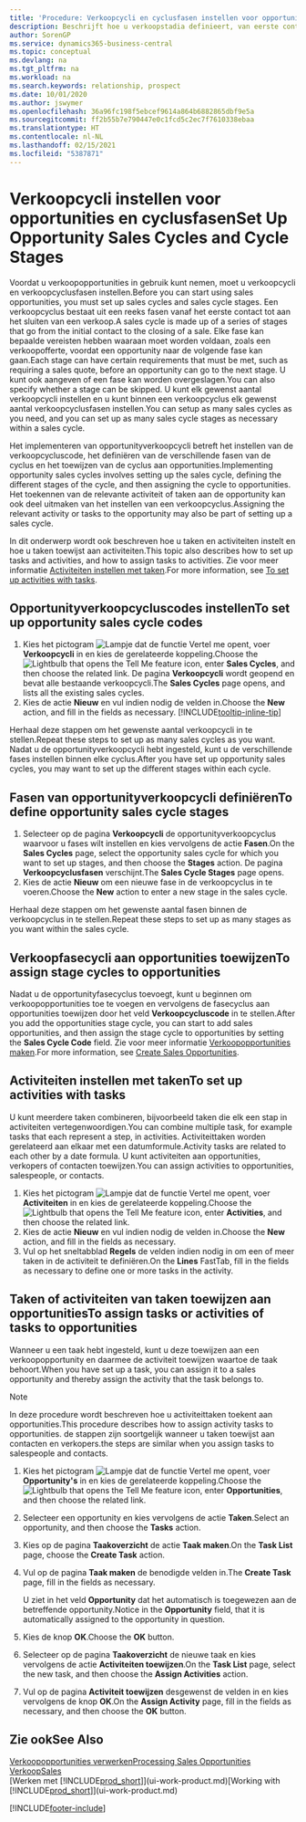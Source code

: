 ```yaml
---
title: 'Procedure: Verkoopcycli en cyclusfasen instellen voor opportunities| Microsoft Docs'
description: Beschrijft hoe u verkoopstadia definieert, van eerste contact tot sluiten, om een verkoopcyclus te maken en toe te wijzen aan opportunities in Business Central.
author: SorenGP
ms.service: dynamics365-business-central
ms.topic: conceptual
ms.devlang: na
ms.tgt_pltfrm: na
ms.workload: na
ms.search.keywords: relationship, prospect
ms.date: 10/01/2020
ms.author: jswymer
ms.openlocfilehash: 36a96fc198f5ebcef9614a864b6882865dbf9e5a
ms.sourcegitcommit: ff2b55b7e790447e0c1fcd5c2ec7f7610338ebaa
ms.translationtype: HT
ms.contentlocale: nl-NL
ms.lasthandoff: 02/15/2021
ms.locfileid: "5387871"
---
```

# <a name="set-up-opportunity-sales-cycles-and-cycle-stages"></a><span data-ttu-id="c9ac8-103">Verkoopcycli instellen voor opportunities en cyclusfasen</span><span class="sxs-lookup"><span data-stu-id="c9ac8-103">Set Up Opportunity Sales Cycles and Cycle Stages</span></span>
<span data-ttu-id="c9ac8-104">Voordat u verkoopopportunities in gebruik kunt nemen, moet u verkoopcycli en verkoopcyclusfasen instellen.</span><span class="sxs-lookup"><span data-stu-id="c9ac8-104">Before you can start using sales opportunities, you must set up sales cycles and sales cycle stages.</span></span> <span data-ttu-id="c9ac8-105">Een verkoopcyclus bestaat uit een reeks fasen vanaf het eerste contact tot aan het sluiten van een verkoop.</span><span class="sxs-lookup"><span data-stu-id="c9ac8-105">A sales cycle is made up of a series of stages that go from the initial contact to the closing of a sale.</span></span> <span data-ttu-id="c9ac8-106">Elke fase kan bepaalde vereisten hebben waaraan moet worden voldaan, zoals een verkoopofferte, voordat een opportunity naar de volgende fase kan gaan.</span><span class="sxs-lookup"><span data-stu-id="c9ac8-106">Each stage can have certain requirements that must be met, such as requiring a sales quote, before an opportunity can go to the next stage.</span></span> <span data-ttu-id="c9ac8-107">U kunt ook aangeven of een fase kan worden overgeslagen.</span><span class="sxs-lookup"><span data-stu-id="c9ac8-107">You can also specify whether a stage can be skipped.</span></span> <span data-ttu-id="c9ac8-108">U kunt elk gewenst aantal verkoopcycli instellen en u kunt binnen een verkoopcyclus elk gewenst aantal verkoopcyclusfasen instellen.</span><span class="sxs-lookup"><span data-stu-id="c9ac8-108">You can setup as many sales cycles as you need, and you can set up as many sales cycle stages as necessary within a sales cycle.</span></span>

<span data-ttu-id="c9ac8-109">Het implementeren van opportunityverkoopcycli betreft het instellen van de verkoopcycluscode, het definiëren van de verschillende fasen van de cyclus en het toewijzen van de cyclus aan opportunities.</span><span class="sxs-lookup"><span data-stu-id="c9ac8-109">Implementing opportunity sales cycles involves setting up the sales cycle, defining the different stages of the cycle, and then assigning the cycle to opportunities.</span></span> <span data-ttu-id="c9ac8-110">Het toekennen van de relevante activiteit of taken aan de opportunity kan ook deel uitmaken van het instellen van een verkoopcyclus.</span><span class="sxs-lookup"><span data-stu-id="c9ac8-110">Assigning the relevant activity or tasks to the opportunity may also be part of setting up a sales cycle.</span></span>

<span data-ttu-id="c9ac8-111">In dit onderwerp wordt ook beschreven hoe u taken en activiteiten instelt en hoe u taken toewijst aan activiteiten.</span><span class="sxs-lookup"><span data-stu-id="c9ac8-111">This topic also describes how to set up tasks and activities, and how to assign tasks to activities.</span></span> <span data-ttu-id="c9ac8-112">Zie voor meer informatie [Activiteiten instellen met taken](marketing-how-setup-opportunity-sales-cycles-stages.md#to-set-up-activities-with-tasks).</span><span class="sxs-lookup"><span data-stu-id="c9ac8-112">For more information, see [To set up activities with tasks](marketing-how-setup-opportunity-sales-cycles-stages.md#to-set-up-activities-with-tasks).</span></span>

## <a name="to-set-up-opportunity-sales-cycle-codes"></a><span data-ttu-id="c9ac8-113">Opportunityverkoopcycluscodes instellen</span><span class="sxs-lookup"><span data-stu-id="c9ac8-113">To set up opportunity sales cycle codes</span></span>
1. <span data-ttu-id="c9ac8-114">Kies het pictogram ![Lampje dat de functie Vertel me opent](media/ui-search/search_small.png "Vertel me wat u wilt doen"), voer **Verkoopcycli** in en kies de gerelateerde koppeling.</span><span class="sxs-lookup"><span data-stu-id="c9ac8-114">Choose the ![Lightbulb that opens the Tell Me feature](media/ui-search/search_small.png "Tell me what you want to do") icon, enter **Sales Cycles**, and then choose the related link.</span></span> <span data-ttu-id="c9ac8-115">De pagina **Verkoopcycli** wordt geopend en bevat alle bestaande verkoopcycli.</span><span class="sxs-lookup"><span data-stu-id="c9ac8-115">The **Sales Cycles** page opens, and lists all the existing sales cycles.</span></span>
2. <span data-ttu-id="c9ac8-116">Kies de actie **Nieuw** en vul indien nodig de velden in.</span><span class="sxs-lookup"><span data-stu-id="c9ac8-116">Choose the **New** action, and fill in the fields as necessary.</span></span> [!INCLUDE[tooltip-inline-tip](includes/tooltip-inline-tip_md.md)]

<span data-ttu-id="c9ac8-117">Herhaal deze stappen om het gewenste aantal verkoopcycli in te stellen.</span><span class="sxs-lookup"><span data-stu-id="c9ac8-117">Repeat these steps to set up as many sales cycles as you want.</span></span> <span data-ttu-id="c9ac8-118">Nadat u de opportunityverkoopcycli hebt ingesteld, kunt u de verschillende fases instellen binnen elke cyclus.</span><span class="sxs-lookup"><span data-stu-id="c9ac8-118">After you have set up opportunity sales cycles, you may want to set up the different stages within each cycle.</span></span>

## <a name="to-define-opportunity-sales-cycle-stages"></a><span data-ttu-id="c9ac8-119">Fasen van opportunityverkoopcycli definiëren</span><span class="sxs-lookup"><span data-stu-id="c9ac8-119">To define opportunity sales cycle stages</span></span>
1. <span data-ttu-id="c9ac8-120">Selecteer op de pagina **Verkoopcycli** de opportunityverkoopcyclus waarvoor u fases wilt instellen en kies vervolgens de actie **Fasen**.</span><span class="sxs-lookup"><span data-stu-id="c9ac8-120">On the **Sales Cycles** page, select the opportunity sales cycle for which you want to set up stages, and then choose the **Stages** action.</span></span> <span data-ttu-id="c9ac8-121">De pagina **Verkoopcyclusfasen** verschijnt.</span><span class="sxs-lookup"><span data-stu-id="c9ac8-121">The **Sales Cycle Stages** page opens.</span></span>
2. <span data-ttu-id="c9ac8-122">Kies de actie **Nieuw** om een nieuwe fase in de verkoopcyclus in te voeren.</span><span class="sxs-lookup"><span data-stu-id="c9ac8-122">Choose the **New** action to enter a new stage in the sales cycle.</span></span>

<span data-ttu-id="c9ac8-123">Herhaal deze stappen om het gewenste aantal fasen binnen de verkoopcyclus in te stellen.</span><span class="sxs-lookup"><span data-stu-id="c9ac8-123">Repeat these steps to set up as many stages as you want within the sales cycle.</span></span>

## <a name="to-assign-stage-cycles-to-opportunities"></a><span data-ttu-id="c9ac8-124">Verkoopfasecycli aan opportunities toewijzen</span><span class="sxs-lookup"><span data-stu-id="c9ac8-124">To assign stage cycles to opportunities</span></span>
<span data-ttu-id="c9ac8-125">Nadat u de opportunityfasecyclus toevoegt, kunt u beginnen om verkoopopportunities toe te voegen en vervolgens de fasecyclus aan opportunities toewijzen door het veld **Verkoopcycluscode** in te stellen.</span><span class="sxs-lookup"><span data-stu-id="c9ac8-125">After you add the opportunities stage cycle, you can start to add sales opportunities, and then assign the stage cycle to opportunities by setting the **Sales Cycle Code** field.</span></span> <span data-ttu-id="c9ac8-126">Zie voor meer informatie [Verkoopopportunities maken](marketing-how-create-opportunities.md).</span><span class="sxs-lookup"><span data-stu-id="c9ac8-126">For more information, see [Create Sales Opportunities](marketing-how-create-opportunities.md).</span></span>

## <a name="to-set-up-activities-with-tasks"></a><span data-ttu-id="c9ac8-127">Activiteiten instellen met taken</span><span class="sxs-lookup"><span data-stu-id="c9ac8-127">To set up activities with tasks</span></span>
<span data-ttu-id="c9ac8-128">U kunt meerdere taken combineren, bijvoorbeeld taken die elk een stap in activiteiten vertegenwoordigen.</span><span class="sxs-lookup"><span data-stu-id="c9ac8-128">You can combine multiple task, for example tasks that each represent a step, in activities.</span></span> <span data-ttu-id="c9ac8-129">Activiteittaken worden gerelateerd aan elkaar met een datumformule.</span><span class="sxs-lookup"><span data-stu-id="c9ac8-129">Activity tasks are related to each other by a date formula.</span></span> <span data-ttu-id="c9ac8-130">U kunt activiteiten aan opportunities, verkopers of contacten toewijzen.</span><span class="sxs-lookup"><span data-stu-id="c9ac8-130">You can assign activities to opportunities, salespeople, or contacts.</span></span>

1. <span data-ttu-id="c9ac8-131">Kies het pictogram ![Lampje dat de functie Vertel me opent](media/ui-search/search_small.png "Vertel me wat u wilt doen"), voer **Activiteiten** in en kies de gerelateerde koppeling.</span><span class="sxs-lookup"><span data-stu-id="c9ac8-131">Choose the ![Lightbulb that opens the Tell Me feature](media/ui-search/search_small.png "Tell me what you want to do") icon, enter **Activities**, and then choose the related link.</span></span>
2. <span data-ttu-id="c9ac8-132">Kies de actie **Nieuw** en vul indien nodig de velden in.</span><span class="sxs-lookup"><span data-stu-id="c9ac8-132">Choose the **New** action, and fill in the fields as necessary.</span></span>
3. <span data-ttu-id="c9ac8-133">Vul op het sneltabblad **Regels** de velden indien nodig in om een of meer taken in de activiteit te definiëren.</span><span class="sxs-lookup"><span data-stu-id="c9ac8-133">On the **Lines** FastTab, fill in the fields as necessary to define one or more tasks in the activity.</span></span>

## <a name="to-assign-tasks-or-activities-of-tasks-to-opportunities"></a><span data-ttu-id="c9ac8-134">Taken of activiteiten van taken toewijzen aan opportunities</span><span class="sxs-lookup"><span data-stu-id="c9ac8-134">To assign tasks or activities of tasks to opportunities</span></span>
<span data-ttu-id="c9ac8-135">Wanneer u een taak hebt ingesteld, kunt u deze toewijzen aan een verkoopopportunity en daarmee de activiteit toewijzen waartoe de taak behoort.</span><span class="sxs-lookup"><span data-stu-id="c9ac8-135">When you have set up a task, you can assign it to a sales opportunity and thereby assign the activity that the task belongs to.</span></span>

> [!NOTE]  
>   <span data-ttu-id="c9ac8-136">In deze procedure wordt beschreven hoe u activiteittaken toekent aan opportunities.</span><span class="sxs-lookup"><span data-stu-id="c9ac8-136">This procedure describes how to assign activity tasks to opportunities.</span></span> <span data-ttu-id="c9ac8-137">de stappen zijn soortgelijk wanneer u taken toewijst aan contacten en verkopers.</span><span class="sxs-lookup"><span data-stu-id="c9ac8-137">the steps are similar when you assign tasks to salespeople and contacts.</span></span>

1. <span data-ttu-id="c9ac8-138">Kies het pictogram ![Lampje dat de functie Vertel me opent](media/ui-search/search_small.png "Vertel me wat u wilt doen"), voer **Opportunity's** in en kies de gerelateerde koppeling.</span><span class="sxs-lookup"><span data-stu-id="c9ac8-138">Choose the ![Lightbulb that opens the Tell Me feature](media/ui-search/search_small.png "Tell me what you want to do") icon, enter **Opportunities**, and then choose the related link.</span></span>
2. <span data-ttu-id="c9ac8-139">Selecteer een opportunity en kies vervolgens de actie **Taken**.</span><span class="sxs-lookup"><span data-stu-id="c9ac8-139">Select an opportunity, and then choose the **Tasks** action.</span></span>
3. <span data-ttu-id="c9ac8-140">Kies op de pagina **Taakoverzicht** de actie **Taak maken**.</span><span class="sxs-lookup"><span data-stu-id="c9ac8-140">On the **Task List** page, choose the **Create Task** action.</span></span>
4.  <span data-ttu-id="c9ac8-141">Vul op de pagina **Taak maken** de benodigde velden in.</span><span class="sxs-lookup"><span data-stu-id="c9ac8-141">The **Create Task** page, fill in the fields as necessary.</span></span>

    <span data-ttu-id="c9ac8-142">U ziet in het veld **Opportunity** dat het automatisch is toegewezen aan de betreffende opportunity.</span><span class="sxs-lookup"><span data-stu-id="c9ac8-142">Notice in the **Opportunity** field, that it is automatically assigned to the opportunity in question.</span></span>
5. <span data-ttu-id="c9ac8-143">Kies de knop **OK**.</span><span class="sxs-lookup"><span data-stu-id="c9ac8-143">Choose the **OK** button.</span></span>
6. <span data-ttu-id="c9ac8-144">Selecteer op de pagina **Taakoverzicht** de nieuwe taak en kies vervolgens de actie **Activiteiten toewijzen**.</span><span class="sxs-lookup"><span data-stu-id="c9ac8-144">On the **Task List** page, select the new task, and then choose the **Assign Activities** action.</span></span>
7. <span data-ttu-id="c9ac8-145">Vul op de pagina **Activiteit toewijzen** desgewenst de velden in en kies vervolgens de knop **OK**.</span><span class="sxs-lookup"><span data-stu-id="c9ac8-145">On the **Assign Activity** page, fill in the fields as necessary, and then choose the **OK** button.</span></span>

## <a name="see-also"></a><span data-ttu-id="c9ac8-146">Zie ook</span><span class="sxs-lookup"><span data-stu-id="c9ac8-146">See Also</span></span>
[<span data-ttu-id="c9ac8-147">Verkoopopportunities verwerken</span><span class="sxs-lookup"><span data-stu-id="c9ac8-147">Processing Sales Opportunities</span></span>](marketing-processing-sales-opportunities.md)  
[<span data-ttu-id="c9ac8-148">Verkoop</span><span class="sxs-lookup"><span data-stu-id="c9ac8-148">Sales</span></span>](sales-manage-sales.md)  
<span data-ttu-id="c9ac8-149">[Werken met [!INCLUDE[prod_short](includes/prod_short.md)]](ui-work-product.md)</span><span class="sxs-lookup"><span data-stu-id="c9ac8-149">[Working with [!INCLUDE[prod_short](includes/prod_short.md)]](ui-work-product.md)</span></span>


[!INCLUDE[footer-include](includes/footer-banner.md)]